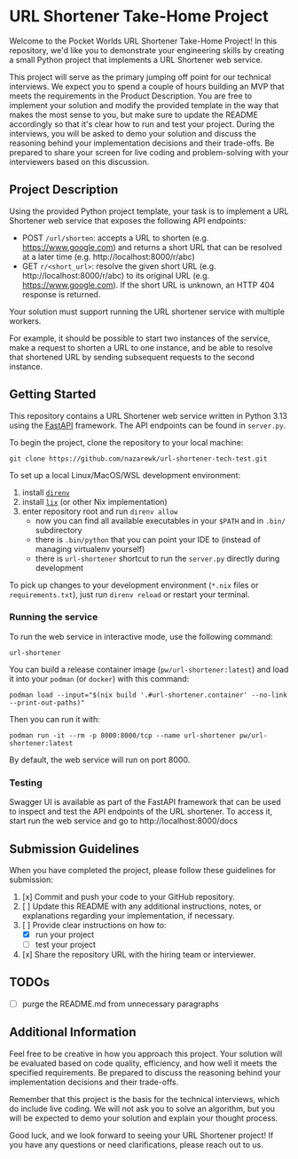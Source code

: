 # URL Shortener Take-Home Project

Welcome to the Pocket Worlds URL Shortener Take-Home Project! In this repository, we'd like you to demonstrate your
engineering skills by creating a small Python project that implements a URL Shortener web service.

This project will serve as the primary jumping off point for our technical interviews. We expect you to spend a
couple of hours building an MVP that meets the requirements in the Product Description. You are free to implement
your solution and modify the provided template in the way that makes the most sense to you, but make sure to
update the README accordingly so that it's clear how to run and test your project. During the interviews, you will
be asked to demo your solution and discuss the reasoning behind your implementation decisions and their trade-offs.
Be prepared to share your screen for live coding and problem-solving with your interviewers based on this discussion.

## Project Description

Using the provided Python project template, your task is to implement a URL Shortener web service that exposes
the following API endpoints:

* POST `/url/shorten`: accepts a URL to shorten (e.g. https://www.google.com) and returns a short URL that
  can be resolved at a later time (e.g. http://localhost:8000/r/abc)
* GET `r/<short_url>`: resolve the given short URL (e.g. http://localhost:8000/r/abc) to its original URL
  (e.g. https://www.google.com). If the short URL is unknown, an HTTP 404 response is returned.

Your solution must support running the URL shortener service with multiple workers.

For example, it should be possible to start two instances of the service, make a request to shorten a URL
to one instance, and be able to resolve that shortened URL by sending subsequent requests to the second instance.

## Getting Started

This repository contains a URL Shortener web service written in Python 3.13
using the [FastAPI](https://fastapi.tiangolo.com/) framework.
The API endpoints can be found in `server.py`.

To begin the project, clone the repository to your local machine:

```shell
git clone https://github.com/nazarewk/url-shortener-tech-test.git
```

To set up a local Linux/MacOS/WSL development environment:

1. install [`direnv`](https://direnv.net/docs/installation.html)
2. install [`lix`](https://lix.systems/install/#on-any-other-linuxmacos-system) (or other Nix implementation)
3. enter repository root and run `direnv allow`
    - now you can find all available executables in your `$PATH` and in `.bin/` subdirectory
    - there is `.bin/python` that you can point your IDE to (instead of managing virtualenv yourself)
    - there is `url-shortener` shortcut to run the `server.py` directly during development

To pick up changes to your development environment (`*.nix` files or `requirements.txt`), just run `direnv reload` or
restart your terminal.

### Running the service

To run the web service in interactive mode, use the following command:

```shell
url-shortener
```

You can build a release container image (`pw/url-shortener:latest`)
and load it into your `podman` (or `docker`) with this command:

```shell
podman load --input="$(nix build '.#url-shortener.container' --no-link --print-out-paths)"
```

Then you can run it with:

```shell
podman run -it --rm -p 8000:8000/tcp --name url-shortener pw/url-shortener:latest
```

By default, the web service will run on port 8000.

### Testing

Swagger UI is available as part of the FastAPI framework that can be used to inspect and test
the API endpoints of the URL shortener. To access it, start run the web service and go to http://localhost:8000/docs

## Submission Guidelines

When you have completed the project, please follow these guidelines for submission:

1. [x] Commit and push your code to your GitHub repository.
2. [ ] Update this README with any additional instructions, notes, or explanations regarding your implementation, if
   necessary.
3. [ ] Provide clear instructions on how to:
    - [x] run your project
    - [ ] test your project
4. [x] Share the repository URL with the hiring team or interviewer.

## TODOs

- [ ] purge the README.md from unnecessary paragraphs

## Additional Information

Feel free to be creative in how you approach this project. Your solution will be evaluated based on code quality,
efficiency, and how well it meets the specified requirements. Be prepared to discuss the reasoning behind your
implementation decisions and their trade-offs.

Remember that this project is the basis for the technical interviews, which do include live coding. We will not
ask you to solve an algorithm, but you will be expected to demo your solution and explain your thought process.

Good luck, and we look forward to seeing your URL Shortener project! If you have any questions or need
clarifications, please reach out to us.
